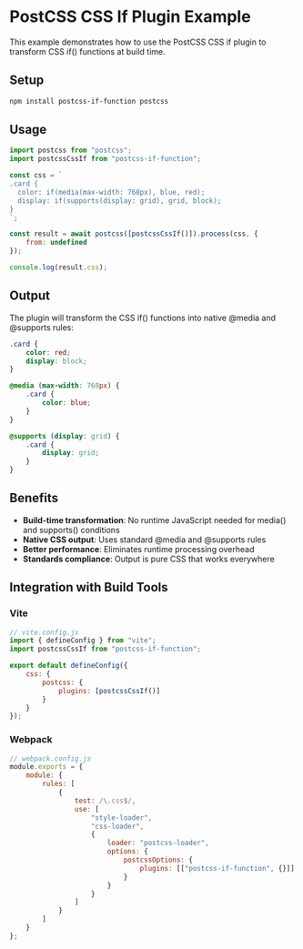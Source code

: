 # PostCSS CSS If Plugin Example

This example demonstrates how to use the PostCSS CSS if plugin to transform CSS if() functions at build time.

## Setup

```bash
npm install postcss-if-function postcss
```

## Usage

```js
import postcss from "postcss";
import postcssCssIf from "postcss-if-function";

const css = `
.card {
  color: if(media(max-width: 768px), blue, red);
  display: if(supports(display: grid), grid, block);
}
`;

const result = await postcss([postcssCssIf()]).process(css, {
	from: undefined
});

console.log(result.css);
```

## Output

The plugin will transform the CSS if() functions into native @media and @supports rules:

```css
.card {
	color: red;
	display: block;
}

@media (max-width: 768px) {
	.card {
		color: blue;
	}
}

@supports (display: grid) {
	.card {
		display: grid;
	}
}
```

## Benefits

- **Build-time transformation**: No runtime JavaScript needed for media() and supports() conditions
- **Native CSS output**: Uses standard @media and @supports rules
- **Better performance**: Eliminates runtime processing overhead
- **Standards compliance**: Output is pure CSS that works everywhere

## Integration with Build Tools

### Vite

```js
// vite.config.js
import { defineConfig } from "vite";
import postcssCssIf from "postcss-if-function";

export default defineConfig({
	css: {
		postcss: {
			plugins: [postcssCssIf()]
		}
	}
});
```

### Webpack

```js
// webpack.config.js
module.exports = {
	module: {
		rules: [
			{
				test: /\.css$/,
				use: [
					"style-loader",
					"css-loader",
					{
						loader: "postcss-loader",
						options: {
							postcssOptions: {
								plugins: [["postcss-if-function", {}]]
							}
						}
					}
				]
			}
		]
	}
};
```
